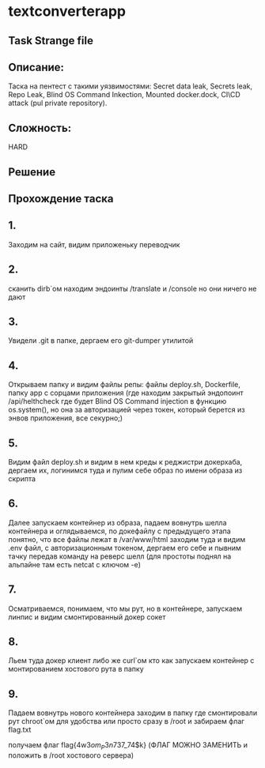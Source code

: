 # textconverterapp
## Task Strange file 

## Описание: 
Таска на пентест с такими уязвимостями: Secret data leak, Secrets leak, Repo Leak, Blind OS Command Inkection, Mounted docker.dock, CI\CD attack (pul private repository). 

## Сложность: 
HARD

## Решение 

## Прохождение таска

## 1. 
Заходим на сайт, видим приложеньку переводчик
## 2. 
 сканить dirb`ом находим эндоинты /translate и /console но они ничего не дают
## 3. 
Увидели .git в папке, дергаем его git-dumper утилитой
## 4. 
Открываем папку и видим файлы репы: файлы deploy.sh, Dockerfile, папку app с сорцами приложения (где находим закрытый эндопоинт  /api/helthcheck где будет Blind OS Command injection в функцию os.system(), но она за авторизацией через токен, который берется из энвов приложения, все секурно;)
## 5. 
Видим файл deploy.sh и видим в нем креды к реджистри докерхаба, дергаем их, логинимся туда и пулим себе образ по имени образа из скрипта
## 6. 
Далее запускаем контейнер из образа, падаем вовнутрь шелла контейнера и оглядываемся, по докефайлу с предыдущего этапа понятно, что все файлы лежат в /var/www/html заходим туда и видим .env файл, с авторизационным токеном, дергаем его себе и пывним тачку передав команду на реверс шелл (для простоты поднял на альпайне там есть netcat с ключом -e)
## 7. 
Осматриваемся, понимаем, что мы рут, но в контейнере, запускаем линпис и видим смонтированный докер сокет
## 8. 
Льем туда докер клиент либо же curl`ом кто как запускаем контейнер с монтированием хостового рута в папку
## 9. 
Падаем вовнутрь нового контейнера заходим в папку где смонтировали рут chroot`ом для удобства или просто сразу в /root и забираем флаг flag.txt

получаем флаг flag{4w$3om_P3n73$7_74$k} (ФЛАГ МОЖНО ЗАМЕНИТЬ и положить в /root хостового сервера)
